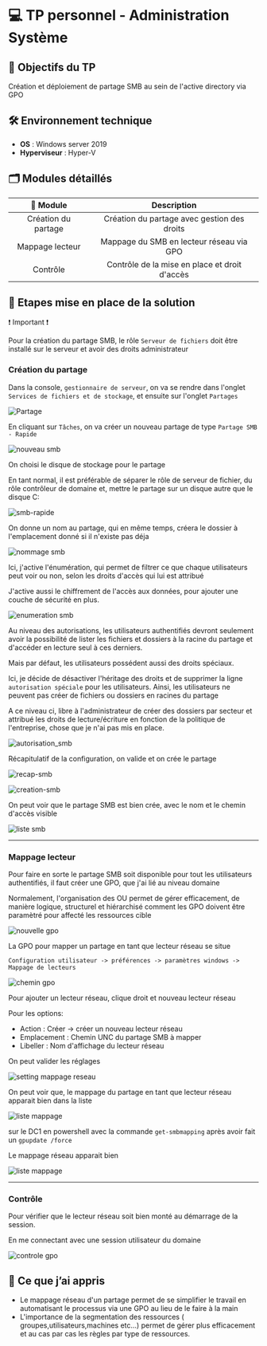 # 💻 TP personnel - Administration Système

## 📌 Objectifs du TP

Création et déploiement de partage SMB au sein de l'active directory via GPO

## 🛠️ Environnement technique

- **OS** : Windows server 2019
- **Hyperviseur** : Hyper-V

## 🗂️ Modules détaillés

|📁 Module|Description|
|:-:|:-:|
|Création du partage|Création du partage avec gestion des droits|
|Mappage lecteur|Mappage du SMB en lecteur réseau via GPO|
|Contrôle|Contrôle de la mise en place et droit d'accès|

## 📸 Etapes mise en place de la solution

❗ Important ❗

Pour la création du partage SMB, le rôle `Serveur de fichiers` doit être installé sur le serveur et avoir des droits administrateur

### Création du partage

Dans la console, `gestionnaire de serveur`, on va se rendre dans l'onglet `Services de fichiers et de stockage`, et ensuite sur l'onglet `Partages`

![Partage](./Illustration/1.JPG)

En cliquant sur `Tâches`, on va créer un nouveau partage de type `Partage SMB - Rapide`

![nouveau smb](./Illustration/2.JPG)

On choisi le disque de stockage pour le partage

En tant normal, il est préférable de séparer le rôle de serveur de fichier, du rôle contrôleur de domaine et, mettre le partage sur un disque autre que le disque C:

![smb-rapide](./Illustration/3.JPG)

On donne un nom au partage, qui en même temps, créera le dossier à l'emplacement donné si il n'existe pas déja

![nommage smb](./Illustration/4.JPG)

Ici, j'active l'énumération, qui permet de filtrer ce que chaque utilisateurs peut voir ou non, selon les droits d'accès qui lui est attribué

J'active aussi le chiffrement de l'accès aux données, pour ajouter une couche de sécurité en plus.

![enumeration smb](./Illustration/5.JPG)

Au niveau des autorisations, les utilisateurs authentifiés devront seulement avoir la possibilité de lister les fichiers et dossiers à la racine du partage et d'accéder en lecture seul à ces derniers.

Mais par défaut, les utilisateurs possédent aussi des droits spéciaux.

Ici, je décide de désactiver l'héritage des droits et de supprimer la ligne `autorisation spéciale` pour les utilisateurs. Ainsi, les utilisateurs ne peuvent pas créer de fichiers ou dossiers en racines du partage

A ce niveau ci, libre à l'administrateur de créer des dossiers par secteur et attribué les droits de lecture/écriture en fonction de la politique de l'entreprise, chose que je n'ai pas mis en place.

![autorisation_smb](./Illustration/6.JPG)

Récapitulatif de la configuration, on valide et on crée le partage

![recap-smb](./Illustration/7.JPG)

![creation-smb](./Illustration/8.JPG)

On peut voir que le partage SMB est bien crée, avec le nom et le chemin d'accès visible

![liste smb](./Illustration/9.JPG)

***

### Mappage lecteur

Pour faire en sorte le partage SMB soit disponible pour tout les utilisateurs authentifiés, il faut créer une GPO, que j'ai lié au niveau domaine

Normalement, l'organisation des OU permet de gérer efficacement, de manière logique, structurel et hiérarchisé comment les GPO doivent être paramètré pour affecté les ressources cible

![nouvelle gpo](./Illustration/10.JPG)

La GPO pour mapper un partage en tant que lecteur réseau se situe

`Configuration utilisateur -> préférences -> paramètres windows -> Mappage de lecteurs`

![chemin gpo](./Illustration/11.JPG)

Pour ajouter un lecteur réseau, clique droit et nouveau lecteur réseau

Pour les options:

- Action : Créer -> créer un nouveau lecteur réseau
- Emplacement : Chemin UNC du partage SMB à mapper
- Libeller : Nom d'affichage du lecteur réseau

On peut valider les réglages

![setting mappage reseau](./Illustration/12.JPG)

On peut voir que, le mappage du partage en tant que lecteur réseau apparait bien dans la liste

![liste mappage](./Illustration/13.JPG)

sur le DC1 en powershell avec la commande `get-smbmapping` après avoir fait un `gpupdate /force`

Le mappage réseau apparait bien

![liste mappage](./Illustration/14.JPG)

***

### Contrôle

Pour vérifier que le lecteur réseau soit bien monté au démarrage de la session.

En me connectant avec une session utilisateur du domaine

![controle gpo](./Illustration/15.JPG)

## 🧠 Ce que j’ai appris

- Le mappage réseau d'un partage permet de se simplifier le travail en automatisant le processus via une GPO au lieu de le faire à la main
- L'importance de la segmentation des ressources ( groupes,utilisateurs,machines etc...) permet de gérer plus efficacement et au cas par cas les règles par type de ressources.

